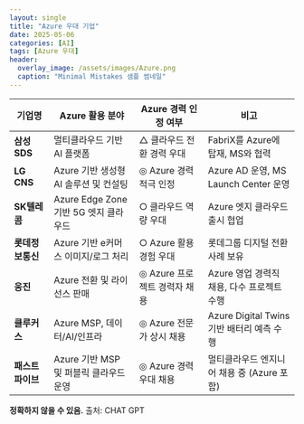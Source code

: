 ```yaml
---
layout: single
title: "Azure 우대 기업"
date: 2025-05-06
categories: [AI]
tags: [Azure 우대]
header:
  overlay_image: /assets/images/Azure.png
  caption: "Minimal Mistakes 샘플 썸네일"
---
```


| 기업명           | Azure 활용 분야                        | Azure 경력 인정 여부         | 비고                                       |
| ---------------- | -------------------------------------- | ---------------------------- | ------------------------------------------ |
| **삼성SDS**      | 멀티클라우드 기반 AI 플랫폼            | △ 클라우드 전환 경력 우대    | FabriX를 Azure에 탑재, MS와 협력           |
| **LG CNS**       | Azure 기반 생성형 AI 솔루션 및 컨설팅  | ◎ Azure 경력 적극 인정       | Azure AD 운영, MS Launch Center 운영       |
| **SK텔레콤**     | Azure Edge Zone 기반 5G 엣지 클라우드  | ○ 클라우드 역량 우대         | Azure 엣지 클라우드 출시 협업              |
| **롯데정보통신** | Azure 기반 e커머스 이미지/로그 처리    | ○ Azure 활용 경험 우대       | 롯데그룹 디지털 전환 사례 보유             |
| **웅진**         | Azure 전환 및 라이선스 판매            | ◎ Azure 프로젝트 경력자 채용 | Azure 영업 경력직 채용, 다수 프로젝트 수행 |
| **클루커스**     | Azure MSP, 데이터/AI/인프라            | ◎ Azure 전문가 상시 채용     | Azure Digital Twins 기반 배터리 예측 수행  |
| **패스트파이브** | Azure 기반 MSP 및 퍼블릭 클라우드 운영 | ◎ Azure 경력 우대 채용       | 멀티클라우드 엔지니어 채용 중 (Azure 포함) |

**정확하지 않을 수 있음.**
출처: CHAT GPT
